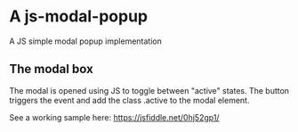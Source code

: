 # A js-modal-popup
A JS simple modal popup implementation

## The modal box

The modal is opened using JS to toggle between "active" states. The button triggers the event and add the class .active to the modal element.

See a working sample here: <a href="https://jsfiddle.net/0hj52gp1/" target="_blank">https://jsfiddle.net/0hj52gp1/</a>
